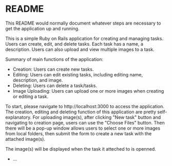 # README

This README would normally document whatever steps are necessary to get the
application up and running.

This is a simple Ruby on Rails application for creating and managing tasks. Users can create, edit, and delete tasks. Each task has a name, a description. Users can also upload and view multiple images to a task.

Summary of main functions of the application: 
- Creation: Users can create new tasks.
- Editing: Users can edit existing tasks, including editing name, description, and image.
- Deleting: Users can delete a task/tasks.
- Image Uploading: Users can upload one or more images when creating or editing a task.

To start, please navigate to http://localhost:3000 to access the application.
The creation, editing and deleting function of this application are pretty self-explanatory. 
For uploading image(s), after clicking "New task" button and navigating to creation page, users can use the "Choose Files" button. Then there will be a pop-up window allows users to select one or more images from local folders, then submit the form to create a new task with the attached image(s).

The image(s) will be displayed when the task it atteched to is openned. 

* ...
